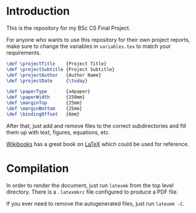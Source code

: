 # Introduction

This is the repository for my BSc CS Final Project.

For anyone who wants to use this repository for their own project
reports, make sure to change the variables in `variables.tex` to match
your requirements.

``` tex
\def \projectTitle    {Project Title}
\def \projectSubtitle {Project Subtitle}
\def \projectAuthor   {Author Name}
\def \projectDate     {\today}

\def \paperType       {a4paper}
\def \paperWidth      {150mm}
\def \marginTop       {25mm}
\def \marginBottom    {25mm}
\def \bindingOffset   {6mm}

```

After that, just add and remove files to the correct subdirectories
and fill them up with text, figures, equations, etc.

[Wikibooks](https://en.wikibooks.org/wiki/Main_Page) has a great book on
[LaTeX](https://en.wikibooks.org/wiki/LaTeX/) which could be used for
reference.

# Compilation

In order to render the document, just run `latexmk` from the top level
directory. There is a `.latexmkrc` file configured to produce a PDF
file.

If you ever need to remove the autogenerated files, just run `latexmk
-C`.
